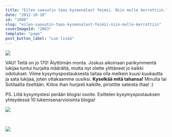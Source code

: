 ```yaml
---
title: "Eilen saavutin taas kyseenalast feimii. Niin mulle kerrottiin."
date: "2012-10-10"
id: "1088"
slug: "eilen-saavutin-taas-kyseenalast-feimii-niin-mulle-kerrottiin"
coverImageId: "2063"
template: "page"
post_button_label: "Lue lisää"
---
```


[![](images/170.png)](http://4.bp.blogspot.com/-JsBTi05JgOU/UHWdlhLaHyI/AAAAAAAABlg/LR2uDQNHkNA/s1600/170.png)

VAU! Teitä on jo 170! Älyttömän monta. Joskus aikoinaan parikymmentä lukijaa tuntui hurjalta määrältä, mutta nyt olette ylittäneet jo kaikki odotukset. Viime kysymyspostauksesta taitaa olla melkein kuusi kuukautta ja sata lukijaa, joten ottakaamme uusiksi. **Kyselkää mitä tahansa!** Minulta tai Sotilaalta itseltään. Kiitos ihan hurjasti kaikille, piristitte sateista iltaa! :)

PS. Liitä kysymystesi perään blogisi osoite. Esittelen kysymyspostauksen yhteydessä 10 lukemisenarvioisinta blogia!

[![](images/IMG_0310j.JPG)](http://3.bp.blogspot.com/-583-PJINV2g/UHWfffTjxKI/AAAAAAAABlw/4MCk9FKX_jA/s1600/IMG_0310j.JPG)

 

[![](images/ak.png)](http://1.bp.blogspot.com/-OUyUHZUYb7I/UHWfUWLeUyI/AAAAAAAABlo/9_O6hRAxd8o/s1600/ak.png)
